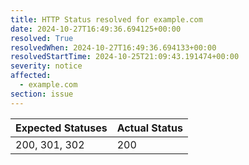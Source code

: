```yaml
---
title: HTTP Status resolved for example.com
date: 2024-10-27T16:49:36.694125+00:00
resolved: True
resolvedWhen: 2024-10-27T16:49:36.694133+00:00
resolvedStartTime: 2024-10-25T21:09:43.191474+00:00
severity: notice
affected:
  - example.com
section: issue
---
```


| Expected Statuses | Actual Status  |
|-------------------|----------------|
| 200, 301, 302 | 200 |
